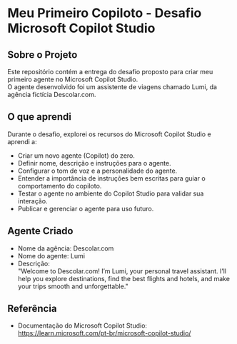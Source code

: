 # Meu Primeiro Copiloto - Desafio Microsoft Copilot Studio

## Sobre o Projeto
Este repositório contém a entrega do desafio proposto para criar meu primeiro agente no Microsoft Copilot Studio.  
O agente desenvolvido foi um assistente de viagens chamado Lumi, da agência fictícia Descolar.com.

## O que aprendi
Durante o desafio, explorei os recursos do Microsoft Copilot Studio e aprendi a:
- Criar um novo agente (Copilot) do zero.
- Definir nome, descrição e instruções para o agente.
- Configurar o tom de voz e a personalidade do agente.
- Entender a importância de instruções bem escritas para guiar o comportamento do copiloto.
- Testar o agente no ambiente do Copilot Studio para validar sua interação.
- Publicar e gerenciar o agente para uso futuro.

## Agente Criado
- Nome da agência: Descolar.com  
- Nome do agente: Lumi  
- Descrição:  
  "Welcome to Descolar.com! I’m Lumi, your personal travel assistant. I’ll help you explore destinations, find the best flights and hotels, and make your trips smooth and unforgettable."

## Referência
- Documentação do Microsoft Copilot Studio: https://learn.microsoft.com/pt-br/microsoft-copilot-studio/

